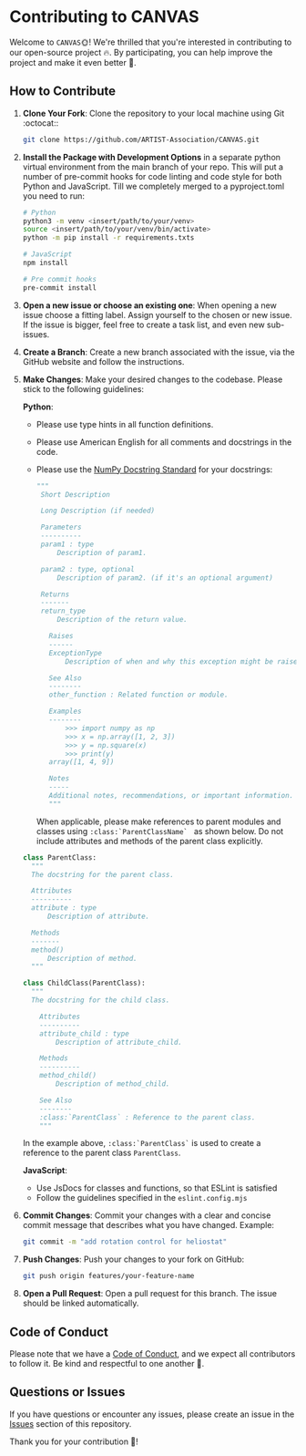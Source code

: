 # Contributing to CANVAS

Welcome to `CANVAS`:sun_with_face:! We're thrilled that you're interested in contributing to our open-source project :fire:.
By participating, you can help improve the project and make it even better :raised_hands:.

## How to Contribute

1. **Clone Your Fork**: Clone the repository to your local machine using Git :octocat::

   ```bash
   git clone https://github.com/ARTIST-Association/CANVAS.git
   ```

2. **Install the Package with Development Options** in a separate python virtual environment from the main branch of your repo.
   This will put a number of pre-commit hooks for code linting and code style for both Python and JavaScript.
   Till we completely merged to a pyproject.toml you need to run:

   ```bash
   # Python
   python3 -m venv <insert/path/to/your/venv>
   source <insert/path/to/your/venv/bin/activate>
   python -m pip install -r requirements.txts

   # JavaScript
   npm install

   # Pre commit hooks
   pre-commit install
   ```

3. **Open a new issue or choose an existing one**: When opening a new issue choose a fitting label. Assign yourself to the chosen or new issue.
   If the issue is bigger, feel free to create a task list, and even new sub-issues.

4. **Create a Branch**: Create a new branch associated with the issue, via the GitHub website and follow the instructions.

5. **Make Changes**: Make your desired changes to the codebase. Please stick to the following guidelines:

   **Python**:
   - Please use type hints in all function definitions.
   - Please use American English for all comments and docstrings in the code.
   - Please use the [NumPy Docstring Standard](https://numpydoc.readthedocs.io/en/latest/format.html) for your docstrings:

     ```python
     """
      Short Description

      Long Description (if needed)

      Parameters
      ----------
      param1 : type
          Description of param1.

      param2 : type, optional
          Description of param2. (if it's an optional argument)

      Returns
      -------
      return_type
          Description of the return value.

        Raises
        ------
        ExceptionType
            Description of when and why this exception might be raised.

        See Also
        --------
        other_function : Related function or module.

        Examples
        --------
            >>> import numpy as np
            >>> x = np.array([1, 2, 3])
            >>> y = np.square(x)
            >>> print(y)
        array([1, 4, 9])

        Notes
        -----
        Additional notes, recommendations, or important information.
        """
     ```

     When applicable, please make references to parent modules and classes using ``:class:`ParentClassName` ``
     as shown below. Do not include attributes and methods of the parent class explicitly.

   ```python
   class ParentClass:
     """
     The docstring for the parent class.

     Attributes
     ----------
     attribute : type
         Description of attribute.

     Methods
     -------
     method()
         Description of method.
     """

   class ChildClass(ParentClass):
     """
     The docstring for the child class.

       Attributes
       ----------
       attribute_child : type
           Description of attribute_child.

       Methods
       ----------
       method_child()
           Description of method_child.

       See Also
       --------
       :class:`ParentClass` : Reference to the parent class.
       """
   ```

   In the example above, `` :class:`ParentClass` `` is used to create a reference to the parent class `ParentClass`.

   **JavaScript**:
   - Use JsDocs for classes and functions, so that ESLint is satisfied
   - Follow the guidelines specified in the `eslint.config.mjs`

6. **Commit Changes**: Commit your changes with a clear and concise commit message that describes what you have changed.
   Example:

   ```bash
   git commit -m "add rotation control for heliostat"
   ```

7. **Push Changes**: Push your changes to your fork on GitHub:

   ```bash
   git push origin features/your-feature-name
   ```

8. **Open a Pull Request**: Open a pull request for this branch. The issue should be linked automatically.

## Code of Conduct

Please note that we have a [Code of Conduct](CODE_OF_CONDUCT.md), and we expect all contributors to follow it. Be kind and respectful to one another :blue_heart:.

## Questions or Issues

If you have questions or encounter any issues, please create an issue in the [Issues](https://github.com/ARTIST-Association/ARTIST/issues) section of this repository.

Thank you for your contribution :pray:!
